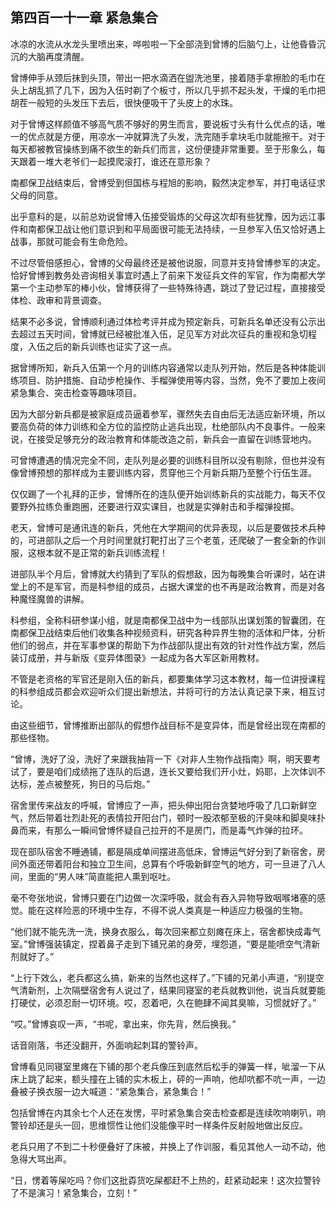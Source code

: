 ## 第四百一十一章 紧急集合
冰凉的水流从水龙头里喷出来，哗啦啦一下全部浇到曾博的后脑勺上，让他昏昏沉沉的大脑再度清醒。

曾博伸手从颈后抹到头顶，带出一把水滴洒在盥洗池里，接着随手拿擦脸的毛巾在头上胡乱抓了几下，因为入伍时剃了个板寸，所以几乎抓不起头发，干燥的毛巾把胡茬一般短的头发压下去后，很快便吸干了头皮上的水珠。

对于曾博这样颜值不够高气质不够好的男生而言，要说板寸头有什么优点的话，唯一的优点就是方便，用凉水一冲就算洗了头发，洗完随手拿块毛巾就能擦干。对于每天都被教官操练到痛不欲生的新兵们而言，这份便捷非常重要。至于形象么，每天跟着一堆大老爷们一起摸爬滚打，谁还在意形象？

南都保卫战结束后，曾博受到但国栋与程旭的影响，毅然决定参军，并打电话征求父母的同意。

出乎意料的是，以前总劝说曾博入伍接受锻炼的父母这次却有些犹豫，因为远江事件和南都保卫战让他们意识到和平局面很可能无法持续，一旦参军入伍又恰好遇上战事，那就可能会有生命危险。

不过尽管倍感担心，曾博的父母最终还是被他说服，同意并支持曾博参军的决定。恰好曾博到教务处咨询相关事宜时遇上了前来下发征兵文件的军官，作为南都大学第一个主动参军的棒小伙，曾博获得了一些特殊待遇，跳过了登记过程，直接接受体检、政审和背景调查。

结果不必多说，曾博顺利通过体检考评并成为预定新兵，可新兵名单还没有公示出去超过五天时间，曾博就已经被批准入伍，足见军方对此次征兵的重视和急切程度，入伍之后的新兵训练也证实了这一点。

据曾博所知，新兵入伍第一个月的训练内容通常以走队列开始，然后是各种体能训练项目、防护措施、自动步枪操作、手榴弹使用等内容，当然，免不了要加上夜间紧急集合、突击检查等趣味项目。

因为大部分新兵都是被家庭成员逼着参军，骤然失去自由后无法适应新环境，所以要高负荷的体力训练和全方位的监控防止逃兵出现，杜绝部队内不良事件。一般来说，在接受足够充分的政治教育和体能改造之前，新兵会一直留在训练营地内。

可曾博遭遇的情况完全不同，走队列是必要的训练科目所以没有剔除，但也并没有像曾博预想的那样成为主要训练内容，贯穿他三个月新兵期乃至整个行伍生涯。

仅仅踢了一个礼拜的正步，曾博所在的连队便开始训练新兵的实战能力，每天不仅要野外拉练负重跑圈，还要进行双实课目，也就是实弹射击和手榴弹投掷。

老天，曾博可是通讯连的新兵，凭他在大学期间的优异表现，以后是要做技术兵种的，可进部队之后一个月时间里就打靶打出了三个老茧，还爬破了一套全新的作训服，这根本就不是正常的新兵训练流程！

进部队半个月后，曾博就大约猜到了军队的假想敌，因为每晚集合听课时，站在讲堂上的不是军官，而是科参组的成员，占据大课堂的也不再是政治教育，而是对各种魔怪魔兽的讲解。

科参组，全称科研参谋小组，就是南都保卫战中为一线部队出谋划策的智囊团，在南都保卫战结束后他们收集各种视频资料，研究各种异界生物的活体和尸体，分析他们的弱点，并在军事参谋的帮助下为作战部队提出有效的针对性作战方案，然后装订成册，并与新版《变异体图录》一起成为各大军区新用教材。

不管是老资格的军官还是刚入伍的新兵，都要集体学习这本教材，每一位讲授课程的科参组成员都会欢迎听众们提出新想法，并将可行的方法认真记录下来，相互讨论。

由这些细节，曾博推断出部队的假想作战目标不是变异体，而是曾经出现在南都的那些怪物。

“曾博，洗好了没，洗好了来跟我抽背一下《对非人生物作战指南》啊，明天要考试了，要是咱们成绩拖了连队的后退，连长又要给我们开小灶，妈耶，上次体训不达标，差点被整死，狗日的马后炮。”

宿舍里传来战友的呼喊，曾博应了一声，把头伸出阳台贪婪地呼吸了几口新鲜空气，然后带着壮烈赴死的表情拉开阳台门，顿时一股浓郁至极的汗臭味和脚臭味扑鼻而来，有那么一瞬间曾博怀疑自己拉开的不是房门，而是毒气炸弹的拉环。

现在部队宿舍不睡通铺，都是隔成单间摆进高低床，曾博运气好分到了新宿舍，房间外面还带着阳台和独立卫生间，总算有个呼吸新鲜空气的地方，可一旦进了八人间，里面的“男人味”简直能把人熏到呕吐。

毫不夸张地说，曾博只要在门边做一次深呼吸，就会有吞入异物导致咽喉堵塞的感觉。能在这样险恶的环境中生存，不得不说人类真是一种适应力极强的生物。

“他们就不能先洗一洗，换身衣服么，每次回来都立刻瘫在床上，宿舍都快成毒气室。”曾博强装镇定，捏着鼻子走到下铺兄弟的身旁，埋怨道，“要是能喷空气清新剂就好了。”

“上行下效么，老兵都这么搞，新来的当然也这样了。”下铺的兄弟小声道，“别提空气清新剂，上次隔壁宿舍有人说过了，结果同寝室的老兵就教训他，说当兵就要能打硬仗，必须忍耐一切环境。哎，忍着吧，久在鲍肆不闻其臭嘛，习惯就好了。”

“哎。”曾博哀叹一声，“书呢，拿出来，你先背，然后换我。”

话音刚落，书还没翻开，外面响起刺耳的警铃声。

曾博看见同寝室里瘫在下铺的那个老兵像压到底然后松手的弹簧一样，呲溜一下从床上跳了起来，额头撞在上铺的实木板上，砰的一声响，他却吭都不吭一声，一边叠被子换衣服一边大喊道：“紧急集合，紧急集合！”

包括曾博在内其余七个人还在发愣，平时紧急集合突击检查都是连续吹响喇叭，响警铃却还是头一回，思维惯性让他们没能像平时一样条件反射般地做出反应。

老兵只用了不到二十秒便叠好了床被，并换上了作训服，看见其他人一动不动，他急得大骂出声。

“日，愣着等屎吃吗？你们这批孬货吃屎都赶不上热的，赶紧动起来！这次拉警铃了不是演习！紧急集合，立刻！”

